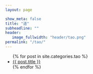 ```yaml
---
layout: page

show_meta: false
title: "道"
subheadline: ""
header:
   image_fullwidth: "header/tao.png"
permalink: "/tao/"
---
```

<ul>
    {% for post in site.categories.tao %}
    <li><a href="{{ site.url }}{{ site.baseurl }}{{ post.url }}">{{ post.title }}</a></li>
    {% endfor %}
</ul>